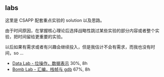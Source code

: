 ## labs

这里是 CSAPP 配套重点实验的 solution 以及思路。

由于时间原因，在掌握核心理论后选择战略性跳过某些实验的部分内容或者整个实验，把时间留给更重要的实验。

以后如果有需求或者有兴趣会继续投入，但是我估计不会有需求，而我也没有时间，so ...

- [Data Lab - 位操作，数据表示](./datalab/solution.md) 30%, 8h
- [Bomb Lab - 汇编，栈帧与 gdb](./bomblab/README.md) 67%, 8h
